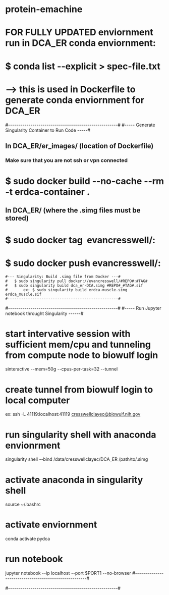 # protein-emachine
# FOR FULLY UPDATED enviornment run in DCA_ER conda enviornment:
# $ conda list --explicit > spec-file.txt
# 		--> this is used in Dockerfile to generate conda enviornment for DCA_ER


#------------------------------------------------------#
#----- Generate Singularity Container to Run Code -----#
## In DCA_ER/er_images/ (location of Dockerfile)
### Make sure that you are not ssh or vpn connected
#	$ sudo docker build --no-cache --rm -t erdca-container .

## In DCA_ER/ (where the .simg files must be stored)
#	$ sudo docker tag <IMAGE ID> evancresswell/<REPO>:<TAG>
#	$ sudo docker push evancresswell/<REPO>:<TAG>

	#--- Singularity: Build .simg file from Docker ---#
	#	$ sudo singularity pull docker://evancresswell/#REPO#:#TAG#
	#	$ sudo singularity build dca_er-DCA.simg #REPO#_#TAG#.sif 
	#		ex: $ sudo singularity build erdca-muscle.simg erdca_muscle.sif 
	#-------------------------------------------------#

#------------------------------------------------------#
#----- Run Jupyter notebook throught Singularity ------#

# start intervative session with sufficient mem/cpu and tunneling from compute node to biowulf login
sinteractive --mem=50g --cpus-per-task=32 --tunnel

# create tunnel from biowulf login to local computer
ex: ssh  -L 41119:localhost:41119 cresswellclayec@biowulf.nih.gov

# run singularity shell with anaconda envionrment
singularity shell --bind /data/cresswellclayec/DCA_ER /path/to/<erdca-container>.simg 

# activate anaconda in singularity shell
source ~/.bashrc

# activate enviornment
conda activate pydca

# run notebook
jupyter notebook --ip localhost --port $PORT1 --no-browser
#------------------------------------------------------#

#------------------------------------------------------#
